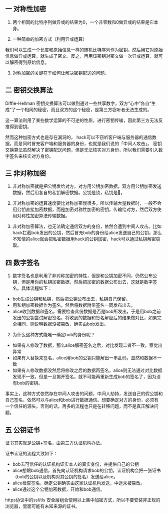 
## 一 对称性加密

1. 两个相同的比特序列做异或的结果为0，一个非零数和0做异或的结果是它本身。

2. 一种简单的加密方式（利用异或运算）

我们可以生成一个长度和原始信息一样的随机比特序列作为密钥，然后用它对原始信息做异或运算，就生成了密文。反之，再用该密钥对密文做一次异或运算，就可以解密得到原始信息。

3. 对称加密的关键在于如何让解决密钥配送的问题。

## 二 密钥交换算法

Diffie-Hellman 密钥交换算法可以做到通过一些共享数字，双方“心中”各自“生成”了一个相同的秘密，而且双方的这个秘密，是第三方窃听者无法生成的。

这一算法利用了某些数学运算的不可逆的性质，进行密钥传输，因此第三方无法反推得到密钥。

然而这种加密方式也是存在漏洞的， hack可以不窃听客户端与服务器的通信数据，而是同时冒充客户端和服务器的身份，也就是我们说的「中间人攻击」。 密钥交换算法虽然解决了密钥配送问题，但是无法核实对方身份，所以我们需要引入数字签名来核实对方身份。

## 三 非对称加密

1. 非对称加密就是把公钥发给对方，对方用公钥加密数据，双方用公钥加密发送数据，然后用各自的私钥解密数据。公钥是锁，私钥是🔑。

2. 非对称加密的运算速度要比对称加密慢很多，所以传输大量数据时，一般不会用公钥直接加密数据，而是加密对称性加密的密钥，传输给对方，然后双方使用对称性加密算法传输数据。

3. 非对称加密算法，也无法确定通信双方的身份，依然会遭到中间人攻击。比如hack拦截bob发出的公钥，然后冒充bob的身份给alice发送自己的公钥，那么不知情的alice就会把私密数据用hack的公钥加密，hack可以通过私钥解密窃取。

## 四 数字签名

1. 数字签名也是利用了非对称加密的特性，但是和公钥加密不同，仍然公布公钥，但是用你的私钥加密数据，然后把加密的数据公布出去，这就是数字签名。具体流程如下：

* bob生成公钥和私钥，然后把公钥公布出去，私钥自己保留。
* 用私钥加密数据作为签名，然后将数据附带签名一同发布出去。
* alice收到数据和签名，需要检查此份数据是否是bob所发出，于是用bob之前发出的公钥尝试解密签名，将收到的数据和签名解密后的结果做对比，如果完全相同，则说明数据没被篡改，确实由bob发出。


2. 为什么这种方式能唯一确定bob的身份呢？

* 如果有人修改了数据，那么alice解密签名之后，对比发现二者不一致，察觉出异常
* 如果有人替换来签名，alice用bob的公钥只能解出一串乱码，显然和数据不一致
* 如果有人修改数据没然后将修改之后的数据再签名，alice则无法通过对比数据发现不一致，但是一旦揭开签名，就不可能再重新生成bob的签名了，因为没有bob的密钥。

事实上，这种方式依然存在中间人攻击的问题，中间人劫持，发送自己的假公钥和自己签名，依然可以与alice和bob进行数据通信。想要确定对方的身份，必须有一个信任的源头，否则的话，再多的流程也只是在转移问题，而不是真正解决问题。

## 五 公钥证书

证书其实就是公钥+签名，由第三方认证机构办法。

证书认证的流程大致如下：

* bob去可信任的认证机构证实本人的真实身份，并提供自己的公钥
* alice想跟bob通信，首先向认证机构请求bob的公钥，认证机构会把一张证书（bob的公钥以及机构对其公钥的签名）发送给alice。
* alice检查签名，确定公钥确实由这家认证机构发送，中途未被篡改。
* alice通过这个公钥加密数据，开始和bob通信。

https协议中的ssl/tls 安全层组合使用以上集中加密方式，所以不要安装非正规的浏览器，里面可能有未知来源的证书。




